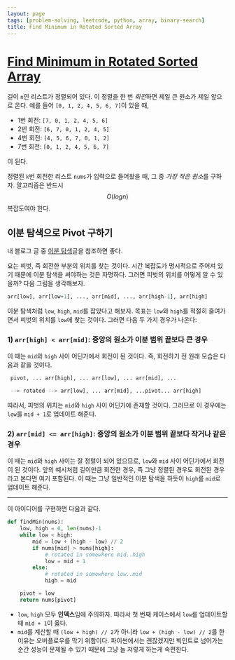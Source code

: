 ```yaml
---
layout: page
tags: [problem-solving, leetcode, python, array, binary-search]
title: Find Minimum in Rotated Sorted Array
---
```


# [Find Minimum in Rotated Sorted Array](https://leetcode.com/problems/find-minimum-in-rotated-sorted-array/)

 길이 `n`인 리스트가 정렬되어 있다. 이 정렬을 한 번 *회전*하면 제일 큰
 원소가 제일 앞으로 온다. 예를 들어 `[0, 1, 2, 4, 5, 6, 7]`이 있을 때,
  - 1번 회전: `[7, 0, 1, 2, 4, 5, 6]`
  - 2번 회전: `[6, 7, 0, 1, 2, 4, 5]`
  - 4번 회전: `[4, 5, 6, 7, 0, 1, 2]`
  - 7번 회전: `[0, 1, 2, 4, 5, 6, 7]`

 이 된다.

 정렬된 `k`번 회전한 리스트 `nums`가 입력으로 들어왔을 때, 그 중 *가장
 작은 원소*를 구하자. 알고리즘은 반드시 $$ O(log n) $$ 복잡도여야
 한다.

## 이분 탐색으로 Pivot 구하기

 내 블로그 글 중 [이분
 탐색](../../theory/binary-search/#binary-search-in-rotated-sorted-array)글을
 참조하면 좋다.

 요는 피벗, 즉 회전한 부분의 위치를 찾는 것이다. 시간 복잡도가
 명시적으로 주어져 있기 때문에 이분 탐색을 써야하는 것은
 자명하다. 그러면 피벗의 위치를 어떻게 알 수 있을까? 다음 그림을
 생각해보자.

```python
arr[low], arr[low+1], ..., arr[mid], ..., arr[high-1], arr[high]
```

 이분 탐색처럼 `low`, `high`, `mid`를 잡았다고 해보자. 목표는 `low`와
 `high`를 적절히 줄여가면서 피벗의 위치를 `low`에 찾는 것이다. 그러면
 다음 두 가지 경우가 나온다:

### 1) `arr[high] < arr[mid]`: 중앙의 원소가 이분 범위 끝보다 큰 경우

 이 때는 `mid`와 `high` 사이 어딘가에서 회전이 된 것이다. 즉, 회전하기
 전 원래 모습은 다음과 같을 것이다.

```python
 pivot, ... arr[high], ... arr[low], ... arr[mid], ...

 --> rotated --> arr[low], ... arr[mid], ...pivot... arr[high]
```

 따라서, 피벗의 위치는 `mid`와 `high` 사이 어딘가에 존재할
 것이다. 그러므로 이 경우에는 `low`를 `mid + 1`로 업데이트 해준다.

### 2) `arr[mid] <= arr[high]`: 중앙의 원소가 이분 범위 끝보다 작거나 같은 경우

 이 때는 `mid`와 `high` 사이는 잘 정렬이 되어 있으므로, `low`와 `mid`
 사이 어딘가에서 회전이 된 것이다. 앞의 예시처럼 길이만큼 회전한 경우,
 즉 그냥 정렬된 경우도 회전된 경우라고 본다면 여기 포함된다. 이 때는
 그냥 일반적인 이분 탐색을 하듯이 `high`를 `mid`로 업데이트 해준다.

---

 이 아이디어를 구현하면 다음과 같다.


```python
def findMin(nums):
    low, high = 0, len(nums)-1
    while low < high:
        mid = low + (high - low) // 2
        if nums[mid] > nums[high]:
            # rotated in somewhere mid..high
            low = mid + 1
        else:
            # rotated in somewhere low..mid
            high = mid

    pivot = low
    return nums[pivot]
```

 - `low`, `high` 모두 **인덱스**임에 주의하자. 따라서 첫 번째
   케이스에서 `low`를 업데이트할 때 `mid + 1`이 옳다.
 - `mid`를 계산할 때 `(low + high) // 2`가 아니라 `low + (high - low)
   // 2`를 한 이유는 오버플로우를 막기 위함이다. 파이썬에서는
   괜찮겠지만 빅인트로 넘어가는 순간 성능이 문제될 수 있기 때문에 그냥
   늘 저렇게 하는게 속편한다.
